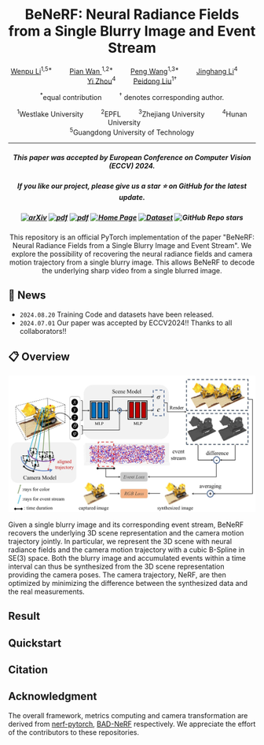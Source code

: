 <h1 align="center">BeNeRF: Neural Radiance Fields from a Single Blurry Image and Event Stream</h1>
<p align="center">
    <a href="https://akawincent.github.io">Wenpu Li</a><sup>1,5*</sup> &emsp;&emsp;
    <a href="https://github.com/pianwan">Pian Wan </a><sup>1,2*</sup> &emsp;&emsp;
    <a href="https://wangpeng000.github.io">Peng Wang</a><sup>1,3*</sup> &emsp;&emsp;
    <a href="https://jinghangli.github.io/">Jinghang Li</a><sup>4</sup> &emsp;&emsp;
    <a href="https://sites.google.com/view/zhouyi-joey/home">Yi Zhou</a><sup>4</sup> &emsp;&emsp;
    <a href="https://ethliup.github.io/">Peidong Liu</a><sup>1†</sup>
</p>

<p align="center">
    <sup>*</sup>equal contribution &emsp;&emsp; <sup>†</sup> denotes corresponding author.
</p>

<p align="center">
    <sup>1</sup>Westlake University &emsp;&emsp;
    <sup>2</sup>EPFL &emsp;&emsp;
    <sup>3</sup>Zhejiang University &emsp;&emsp;
    <sup>4</sup>Hunan University &emsp;&emsp; </br>
    <sup>5</sup>Guangdong University of Technology 
</p>

<hr>

<h5 align="center"> This paper was accepted by European Conference on Computer Vision (ECCV) 2024.</h5>
<h5 align="center"> If you like our project, please give us a star ⭐ on GitHub for the latest update.</h5>


<h5 align="center">


[![arXiv](https://img.shields.io/badge/Arxiv-2407.02174-b31b1b.svg?logo=arXiv)](https://arxiv.org/abs/2407.02174)
[![pdf](https://img.shields.io/badge/PDF-Paper-orange.svg?logo=GoogleDocs)](./doc/2024_ECCV_BeNeRF_camera_ready_paper.pdf) 
[![pdf](https://img.shields.io/badge/PDF-Supplementary-orange.svg?logo=GoogleDocs)](./doc/2024_ECCV_BeNeRF_camera_ready_supplementary.pdf) 
[![Home Page](https://img.shields.io/badge/GitHubPages-ProjectPage-blue.svg?logo=GitHubPages)](https://akawincent.github.io/BeNeRF/) 
[![Dataset](https://img.shields.io/badge/OneDrive-Dataset-green.svg?logo=ProtonDrive)](https://westlakeu-my.sharepoint.com/:f:/g/personal/cvgl_westlake_edu_cn/EjZNs8MwoXBDqT61v_j5V3EBIoKb8dG9KlYtYmLxcNJG_Q?e=AFXeUB)
![GitHub Repo stars](https://img.shields.io/github/stars/WU-CVGL/BeNeRF)



</h5>

<div align="center">
This repository is an official PyTorch implementation of the paper "BeNeRF: Neural Radiance Fields from a Single Blurry Image and Event Stream". We explore the possibility of recovering the neural radiance fields and camera motion trajectory from a single blurry image. This allows BeNeRF to decode the underlying sharp video from a single blurred image.
</div>

## 📢 News
- `2024.08.20` Training Code and datasets have been released. 
- `2024.07.01` Our paper was accepted by ECCV2024!! Thanks to all collaborators!!

## 📋 Overview

![pipeline](./doc/pipeline.jpg)

<div>
Given a single blurry image and its corresponding event stream, BeNeRF recovers the underlying 3D scene representation and the camera motion trajectory jointly. In particular, we represent the 3D scene with neural radiance fields and the camera motion trajectory with a cubic B-Spline in SE(3) space. Both the blurry image and accumulated events within a time interval can thus be synthesized from the 3D scene representation providing the camera poses. The camera trajectory, NeRF, are then optimized by minimizing the difference between the synthesized data and the real measurements.
</div>

## Result



## Quickstart

## Citation

## Acknowledgment

The overall framework, metrics computing and camera transformation are derived from [nerf-pytorch](https://github.com/yenchenlin/nerf-pytorch/), [BAD-NeRF](https://github.com/WU-CVGL/BAD-NeRF) respectively. We appreciate the effort of the contributors to these repositories.
